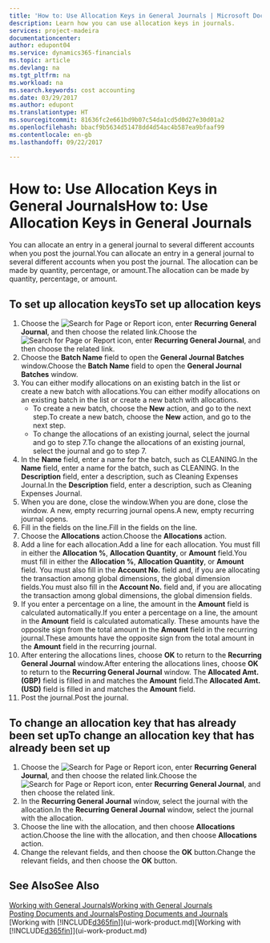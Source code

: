 ```yaml
---
title: 'How to: Use Allocation Keys in General Journals | Microsoft Docs'
description: Learn how you can use allocation keys in journals.
services: project-madeira
documentationcenter: 
author: edupont04
ms.service: dynamics365-financials
ms.topic: article
ms.devlang: na
ms.tgt_pltfrm: na
ms.workload: na
ms.search.keywords: cost accounting
ms.date: 03/29/2017
ms.author: edupont
ms.translationtype: HT
ms.sourcegitcommit: 81636fc2e661bd9b07c54da1cd5d0d27e30d01a2
ms.openlocfilehash: bbacf9b5634d51478dd4d54ac4b587ea9bfaaf99
ms.contentlocale: en-gb
ms.lasthandoff: 09/22/2017

---
```

# <a name="how-to-use-allocation-keys-in-general-journals"></a><span data-ttu-id="633ba-103">How to: Use Allocation Keys in General Journals</span><span class="sxs-lookup"><span data-stu-id="633ba-103">How to: Use Allocation Keys in General Journals</span></span>
<span data-ttu-id="633ba-104">You can allocate an entry in a general journal to several different accounts when you post the journal.</span><span class="sxs-lookup"><span data-stu-id="633ba-104">You can allocate an entry in a general journal to several different accounts when you post the journal.</span></span> <span data-ttu-id="633ba-105">The allocation can be made by quantity, percentage, or amount.</span><span class="sxs-lookup"><span data-stu-id="633ba-105">The allocation can be made by quantity, percentage, or amount.</span></span>

## <a name="to-set-up-allocation-keys"></a><span data-ttu-id="633ba-106">To set up allocation keys</span><span class="sxs-lookup"><span data-stu-id="633ba-106">To set up allocation keys</span></span>
1. <span data-ttu-id="633ba-107">Choose the ![Search for Page or Report](media/ui-search/search_small.png "Search for Page or Report icon") icon, enter **Recurring General Journal**, and then choose the related link.</span><span class="sxs-lookup"><span data-stu-id="633ba-107">Choose the ![Search for Page or Report](media/ui-search/search_small.png "Search for Page or Report icon") icon, enter **Recurring General Journal**, and then choose the related link.</span></span>
2. <span data-ttu-id="633ba-108">Choose the **Batch Name** field to open the **General Journal Batches** window.</span><span class="sxs-lookup"><span data-stu-id="633ba-108">Choose the **Batch Name** field to open the **General Journal Batches** window.</span></span>
3. <span data-ttu-id="633ba-109">You can either modify allocations on an existing batch in the list or create a new batch with allocations.</span><span class="sxs-lookup"><span data-stu-id="633ba-109">You can either modify allocations on an existing batch in the list or create a new batch with allocations.</span></span>
   * <span data-ttu-id="633ba-110">To create a new batch, choose the **New** action, and go to the next step.</span><span class="sxs-lookup"><span data-stu-id="633ba-110">To create a new batch, choose the **New** action, and go to the next step.</span></span>
   * <span data-ttu-id="633ba-111">To change the allocations of an existing journal, select the journal and go to step 7.</span><span class="sxs-lookup"><span data-stu-id="633ba-111">To change the allocations of an existing journal, select the journal and go to step 7.</span></span>    
4. <span data-ttu-id="633ba-112">In the **Name** field, enter a name for the batch, such as CLEANING.</span><span class="sxs-lookup"><span data-stu-id="633ba-112">In the **Name** field, enter a name for the batch, such as CLEANING.</span></span> <span data-ttu-id="633ba-113">In the **Description** field, enter a description, such as Cleaning Expenses Journal.</span><span class="sxs-lookup"><span data-stu-id="633ba-113">In the **Description** field, enter a description, such as Cleaning Expenses Journal.</span></span>
5. <span data-ttu-id="633ba-114">When you are done, close the window.</span><span class="sxs-lookup"><span data-stu-id="633ba-114">When you are done, close the window.</span></span> <span data-ttu-id="633ba-115">A new, empty recurring journal opens.</span><span class="sxs-lookup"><span data-stu-id="633ba-115">A new, empty recurring journal opens.</span></span>
6. <span data-ttu-id="633ba-116">Fill in the fields on the line.</span><span class="sxs-lookup"><span data-stu-id="633ba-116">Fill in the fields on the line.</span></span>
7. <span data-ttu-id="633ba-117">Choose the **Allocations** action.</span><span class="sxs-lookup"><span data-stu-id="633ba-117">Choose the **Allocations** action.</span></span>
8. <span data-ttu-id="633ba-118">Add a line for each allocation.</span><span class="sxs-lookup"><span data-stu-id="633ba-118">Add a line for each allocation.</span></span> <span data-ttu-id="633ba-119">You must fill in either the **Allocation %**, **Allocation Quantity**, or **Amount** field.</span><span class="sxs-lookup"><span data-stu-id="633ba-119">You must fill in either the **Allocation %**, **Allocation Quantity**, or **Amount** field.</span></span> <span data-ttu-id="633ba-120">You must also fill in the **Account No.** field and, if you are allocating the transaction among global dimensions, the global dimension fields.</span><span class="sxs-lookup"><span data-stu-id="633ba-120">You must also fill in the **Account No.** field and, if you are allocating the transaction among global dimensions, the global dimension fields.</span></span>
9. <span data-ttu-id="633ba-121">If you enter a percentage on a line, the amount in the **Amount** field is calculated automatically.</span><span class="sxs-lookup"><span data-stu-id="633ba-121">If you enter a percentage on a line, the amount in the **Amount** field is calculated automatically.</span></span> <span data-ttu-id="633ba-122">These amounts have the opposite sign from the total amount in the **Amount** field in the recurring journal.</span><span class="sxs-lookup"><span data-stu-id="633ba-122">These amounts have the opposite sign from the total amount in the **Amount** field in the recurring journal.</span></span>
10. <span data-ttu-id="633ba-123">After entering the allocations lines, choose **OK** to return to the **Recurring General Journal** window.</span><span class="sxs-lookup"><span data-stu-id="633ba-123">After entering the allocations lines, choose **OK** to return to the **Recurring General Journal** window.</span></span> <span data-ttu-id="633ba-124">The **Allocated Amt. (GBP)** field is filled in and matches the **Amount** field.</span><span class="sxs-lookup"><span data-stu-id="633ba-124">The **Allocated Amt. (USD)** field is filled in and matches the **Amount** field.</span></span>
11. <span data-ttu-id="633ba-125">Post the journal.</span><span class="sxs-lookup"><span data-stu-id="633ba-125">Post the journal.</span></span>

## <a name="to-change-an-allocation-key-that-has-already-been-set-up"></a><span data-ttu-id="633ba-126">To change an allocation key that has already been set up</span><span class="sxs-lookup"><span data-stu-id="633ba-126">To change an allocation key that has already been set up</span></span>
1. <span data-ttu-id="633ba-127">Choose the ![Search for Page or Report](media/ui-search/search_small.png "Search for Page or Report icon") icon, enter **Recurring General Journal**, and then choose the related link.</span><span class="sxs-lookup"><span data-stu-id="633ba-127">Choose the ![Search for Page or Report](media/ui-search/search_small.png "Search for Page or Report icon") icon, enter **Recurring General Journal**, and then choose the related link.</span></span>
2. <span data-ttu-id="633ba-128">In the **Recurring General Journal** window, select the journal with the allocation.</span><span class="sxs-lookup"><span data-stu-id="633ba-128">In the **Recurring General Journal** window, select the journal with the allocation.</span></span>
3. <span data-ttu-id="633ba-129">Choose the line with the allocation, and then choose **Allocations** action.</span><span class="sxs-lookup"><span data-stu-id="633ba-129">Choose the line with the allocation, and then choose **Allocations** action.</span></span>
4. <span data-ttu-id="633ba-130">Change the relevant fields, and then choose the **OK** button.</span><span class="sxs-lookup"><span data-stu-id="633ba-130">Change the relevant fields, and then choose the **OK** button.</span></span>

## <a name="see-also"></a><span data-ttu-id="633ba-131">See Also</span><span class="sxs-lookup"><span data-stu-id="633ba-131">See Also</span></span>
[<span data-ttu-id="633ba-132">Working with General Journals</span><span class="sxs-lookup"><span data-stu-id="633ba-132">Working with General Journals</span></span>](ui-work-general-journals.md)  
[<span data-ttu-id="633ba-133">Posting Documents and Journals</span><span class="sxs-lookup"><span data-stu-id="633ba-133">Posting Documents and Journals</span></span>](ui-post-documents-journals.md)  
<span data-ttu-id="633ba-134">[Working with [!INCLUDE[d365fin](includes/d365fin_md.md)]](ui-work-product.md)</span><span class="sxs-lookup"><span data-stu-id="633ba-134">[Working with [!INCLUDE[d365fin](includes/d365fin_md.md)]](ui-work-product.md)</span></span>

